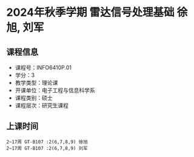 # 2024年秋季学期 雷达信号处理基础 徐旭, 刘军






## 课程信息

- 课程号：INFO6410P.01
- 学分：3
- 教学类型：理论课
- 开课单位：电子工程与信息科学系
- 课程类别：硕士
- 课程层次：研究生课程

## 上课时间

```
2~17周 GT-B107 :2(6,7,8,9) 徐旭
2~17周 GT-B107 :2(6,7,8,9) 刘军
```

